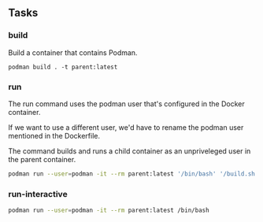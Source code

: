 ## Tasks

### build

Build a container that contains Podman.

```
podman build . -t parent:latest
```

### run

The run command uses the podman user that's configured in the Docker container.

If we want to use a different user, we'd have to rename the podman user mentioned in the Dockerfile.

The command builds and runs a child container as an unpriveleged user in the parent container.

```sh
podman run --user=podman -it --rm parent:latest '/bin/bash' '/build.sh'
```

### run-interactive

```sh
podman run --user=podman -it --rm parent:latest /bin/bash
```
